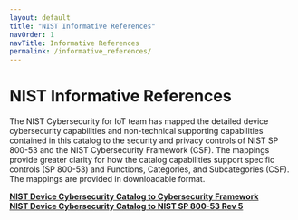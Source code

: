 ```yaml
---
layout: default
title: "NIST Informative References"
navOrder: 1
navTitle: Informative References
permalink: /informative_references/
---
```


# NIST Informative References

The NIST Cybersecurity for IoT team has mapped the detailed device cybersecurity capabilities and non-technical supporting capabilities contained in this catalog to the security and privacy controls of NIST SP 800-53 and the NIST Cybersecurity Framework (CSF). The mappings provide greater clarity for how the catalog capabilities support specific controls (SP 800-53) and Functions, Categories, and Subcategories (CSF). The mappings are provided in downloadable format.

[**NIST Device Cybersecurity Catalog to Cybersecurity Framework**]({{site.baseurl}}/{{page.collection}}/files/NIST_Device_Cybersecurity_Catalog_to_CSF.xlsx)  
[**NIST Device Cybersecurity Catalog to NIST SP 800-53 Rev 5**]({{site.baseurl}}/{{page.collection}}/files/NIST_IoT_Capabilities_Mapping_to_800-53(Rev5).xlsx)  
<br />
<br />
<br />
<br />
<br />
<br />
<br />
<br />
<br />
<br />
<br />
<br />
<br />
<br />
<br />
<br />
<br />
<br />
<br />
<br />
<br />
<br />
<br />
<br />
<br />
<br />
